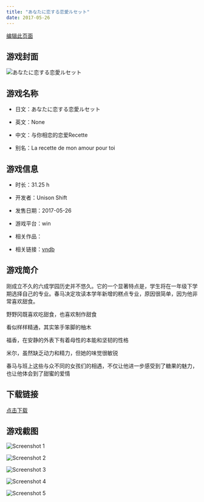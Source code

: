 ```yaml
---
title: "あなたに恋する恋愛ルセット"
date: 2017-05-26
---
```

[编辑此页面](https://github.com/ACG-3/ADV3-source/blob/main/source/_posts/games/%E3%81%82%E3%81%AA%E3%81%9F%E3%81%AB%E6%81%8B%E3%81%99%E3%82%8B%E6%81%8B%E6%84%9B%E3%83%AB%E3%82%BB%E3%83%83%E3%83%88.md)

## 游戏封面

![あなたに恋する恋愛ルセット](https%3A//pan.timero.xyz/onedrive/img_lib_001/%E3%81%82%E3%81%AA%E3%81%9F%E3%81%AB%E6%81%8B%E3%81%99%E3%82%8B%E6%81%8B%E6%84%9B%E3%83%AB%E3%82%BB%E3%83%83%E3%83%88_cover.avif)


## 游戏名称

- 日文：あなたに恋する恋愛ルセット
- 英文：None
- 中文：与你相恋的恋爱Recette

- 别名：La recette de mon amour pour toi


## 游戏信息

- 时长：31.25 h
- 开发者：Unison Shift
- 发售日期：2017-05-26
- 游戏平台：win
- 相关作品：

- 相关链接：[vndb](https://vndb.org/v20315)


## 游戏简介

刚成立不久的六成学园历史并不悠久。它的一个显著特点是，学生将在一年级下学期选择自己的专业。春马决定攻读本学年新增的糕点专业，原因很简单，因为他非常喜欢甜食。

野野冈既喜欢吃甜食，也喜欢制作甜食

看似样样精通，其实笨手笨脚的柚木

福香，在安静的外表下有着母性的本能和坚韧的性格

米尔，虽然缺乏动力和精力，但她的味觉很敏锐

春马与班上这些与众不同的女孩们的相遇，不仅让他进一步感受到了糖果的魅力，也让他体会到了甜蜜的爱情




## 下载链接

[点击下载](https://pan.timero.xyz/onedrive/adv_lib_001/%E3%81%82%E3%81%AA%E3%81%9F%E3%81%AB%E6%81%8B%E3%81%99%E3%82%8B%E6%81%8B%E6%84%9B%E3%83%AB%E3%82%BB%E3%83%83%E3%83%88)


## 游戏截图


![Screenshot 1](https%3A//pan.timero.xyz/onedrive/img_lib_001/%E3%81%82%E3%81%AA%E3%81%9F%E3%81%AB%E6%81%8B%E3%81%99%E3%82%8B%E6%81%8B%E6%84%9B%E3%83%AB%E3%82%BB%E3%83%83%E3%83%88_Screenshot_1.avif)

![Screenshot 2](https%3A//pan.timero.xyz/onedrive/img_lib_001/%E3%81%82%E3%81%AA%E3%81%9F%E3%81%AB%E6%81%8B%E3%81%99%E3%82%8B%E6%81%8B%E6%84%9B%E3%83%AB%E3%82%BB%E3%83%83%E3%83%88_Screenshot_2.avif)

![Screenshot 3](https%3A//pan.timero.xyz/onedrive/img_lib_001/%E3%81%82%E3%81%AA%E3%81%9F%E3%81%AB%E6%81%8B%E3%81%99%E3%82%8B%E6%81%8B%E6%84%9B%E3%83%AB%E3%82%BB%E3%83%83%E3%83%88_Screenshot_3.avif)

![Screenshot 4](https%3A//pan.timero.xyz/onedrive/img_lib_001/%E3%81%82%E3%81%AA%E3%81%9F%E3%81%AB%E6%81%8B%E3%81%99%E3%82%8B%E6%81%8B%E6%84%9B%E3%83%AB%E3%82%BB%E3%83%83%E3%83%88_Screenshot_4.avif)

![Screenshot 5](https%3A//pan.timero.xyz/onedrive/img_lib_001/%E3%81%82%E3%81%AA%E3%81%9F%E3%81%AB%E6%81%8B%E3%81%99%E3%82%8B%E6%81%8B%E6%84%9B%E3%83%AB%E3%82%BB%E3%83%83%E3%83%88_Screenshot_5.avif)

